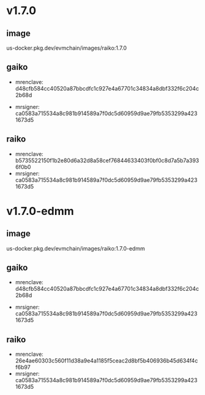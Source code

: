 # v1.7.0

## image

us-docker.pkg.dev/evmchain/images/raiko:1.7.0

## gaiko

- mrenclave: d48cfb584cc40520a87bbcdfc1c927e4a67701c34834a8dbf332f6c204c2b68d

- mrsigner: ca0583a715534a8c981b914589a7f0dc5d60959d9ae79fb5353299a4231673d5

## raiko

- mrenclave: b5735522150f1b2e80d6a32d8a58cef76844633403f0bf0c8d7a5b7a3936f0b0
- mrsigner: ca0583a715534a8c981b914589a7f0dc5d60959d9ae79fb5353299a4231673d5

# v1.7.0-edmm

## image

us-docker.pkg.dev/evmchain/images/raiko:1.7.0-edmm

## gaiko

- mrenclave: d48cfb584cc40520a87bbcdfc1c927e4a67701c34834a8dbf332f6c204c2b68d

- mrsigner: ca0583a715534a8c981b914589a7f0dc5d60959d9ae79fb5353299a4231673d5

## raiko

- mrenclave: 26e4ae60303c560f11d38a9e4a1185f5ceac2d8bf5b406936b45d634f4cf6b97
- mrsigner: ca0583a715534a8c981b914589a7f0dc5d60959d9ae79fb5353299a4231673d5
